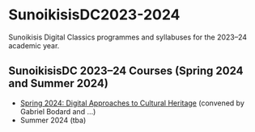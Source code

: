 # SunoikisisDC2023-2024
Sunoikisis Digital Classics programmes and syllabuses for the 2023–24 academic year.

## SunoikisisDC 2023–24 Courses (Spring 2024 and Summer 2024)

* [Spring 2024: Digital Approaches to Cultural Heritage]([Spring-2024](https://github.com/SunoikisisDC/SunoikisisDC-2023-2024/wiki/Spring-2024)https://github.com/SunoikisisDC/SunoikisisDC-2023-2024/wiki/Spring-2024) (convened by Gabriel Bodard and …)
* Summer 2024 (tba)
